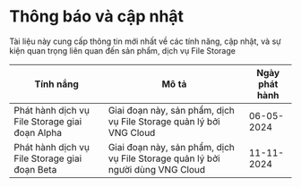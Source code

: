 # Thông báo và cập nhật

Tài liệu này cung cấp thông tin mới nhất về các tính năng, cập nhật, và sự kiện quan trọng liên quan đến sản phẩm, dịch vụ File Storage

| Tính nắng                                      | Mô tả                                                                          | Ngày phát hành |
| ---------------------------------------------- | ------------------------------------------------------------------------------ | -------------- |
| Phát hành dịch vụ File Storage giai đoạn Alpha | Giai đoạn này, sản phẩm, dịch vụ File Storage quản lý bởi VNG Cloud            | 06-05-2024     |
| Phát hành dịch vụ File Storage giai đoạn Beta  | Giai đoạn này, sản phẩm, dịch vụ File Storage quản lý bởi người dùng VNG Cloud | 11-11-2024     |
